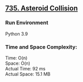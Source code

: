 ## [735. Asteroid Collision](https://leetcode.com/problems/asteroid-collision/)

### Run Environment
Python 3.9

### Time and Space Complexity:
Time: O(n)  
Space: O(n)  
Actual Time: 92 ms  
Actual Space: 15.1 MB
